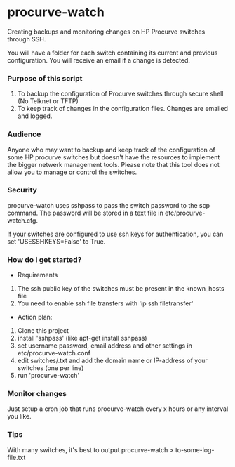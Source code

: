 # procurve-watch
Creating backups and monitoring changes on HP Procurve switches through SSH.

You will have a folder for each switch containing its current and previous configuration.
You will receive an email if a change is detected.

### Purpose of this script

1. To backup the configuration of Procurve switches through secure shell (No Telknet or TFTP)
2. To keep track of changes in the configuration files. Changes are emailed and logged.

### Audience

Anyone who may want to backup and keep track of the configuration of some HP procurve
 switches but doesn't have the resources to implement the bigger netwerk management tools. 
Please note that this tool does not allow you to manage or control the switches.

### Security
 
procurve-watch uses sshpass to pass the switch password to the scp command.
The password will be stored in a text file in etc/procurve-watch.cfg. 

If your switches are configured to use ssh keys for authentication, you can set 'USESSHKEYS=False' to True.

### How do I get started?

- Requirements

1. The ssh public key of the switches must be present in the known_hosts file
2. You need to enable ssh file transfers with 'ip ssh filetransfer'

- Action plan:

1. Clone this project
2. install 'sshpass' (like apt-get install sshpass)
3. set username password, email address and other settings in etc/procurve-watch.conf
4. edit switches/<somefilename>.txt and add the domain name or IP-address of your switches (one per line)
5. run 'procurve-watch' 

### Monitor changes

Just setup a cron job that runs procurve-watch every x hours or any interval you like.

### Tips

With many switches, it's best to output procurve-watch > to-some-log-file.txt
